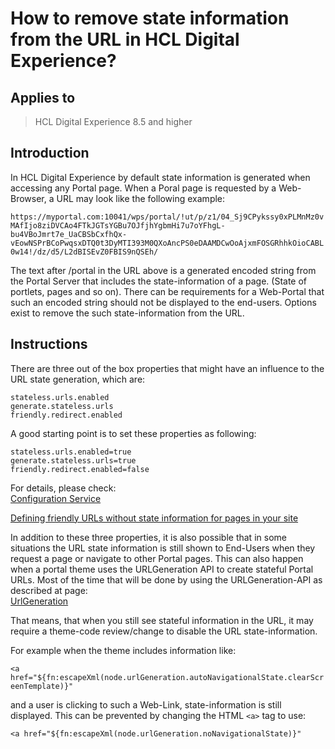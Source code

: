 # How to remove state information from the URL in HCL Digital Experience?

## Applies to

> HCL Digital Experience 8.5 and higher

## Introduction

In HCL Digital Experience by default state information is generated when accessing any Portal page. When a Poral page is requested by a Web-Browser, a URL may look like the following example:  

`https://myportal.com:10041/wps/portal/!ut/p/z1/04_Sj9CPykssy0xPLMnMz0vMAfIjo8ziDVCAo4FTkJGTsYGBu7OJfjhYgbmHi7u7oYFhgL-bu4VBoJmrt7e_UaCBSbCxfhQx-vEowNSPrBCoPwqsxDTQ0t3DyMTI393M0QXoAncPS0eDAAMDCwOoAjxmFOSGRhhkOioCABL0w14!/dz/d5/L2dBISEvZ0FBIS9nQSEh/`

The text after /portal in the URL above is a generated encoded string from the Portal Server that includes the state-information of a page. (State of portlets, pages and so on). There can be requirements for a Web-Portal that such an encoded string should not be displayed to the end-users. Options exist to remove the such state-information from the URL.

## Instructions

There are three out of the box properties that might have an influence to the URL state generation, which are:  

`stateless.urls.enabled`  
`generate.stateless.urls`  
`friendly.redirect.enabled`  

A good starting point is to set these properties as following:  

`stateless.urls.enabled=true`  
`generate.stateless.urls=true`  
`friendly.redirect.enabled=false`  

For details, please check:  
[Configuration Service](https://help.hcl-software.com/digital-experience/9.5/latest/deployment/manage/config_portal_behavior/service_config_properties/portal_svc_cfg/cfg_svc/?h=stateless.urls.enabled)

[Defining friendly URLs without state information for pages in your site](https://help.hcl-software.com/digital-experience/9.5/latest/deployment/manage/siteurl_cfg/changing_siteurl/cw_navstate/mp_friendly_short_url/?h=defining+friendly+urls+without+state+information)

In addition to these three properties, it is also possible that in some situations the URL state information is still shown to End-Users when they request a page or navigate to other Portal pages. This can also happen when a portal theme uses the URLGeneration API to create stateful Portal URLs. Most of the time that will be done by using the URLGeneration-API as described at page:  
[UrlGeneration](https://help.hcl-software.com/digital-experience/9.5/CF225/build_sites/themes_skins/customizing_theme/expression_language_beans/common_beans/url_generation/)

That means, that when you still see stateful information in the URL, it may require a theme-code review/change to disable the URL state-information.

For example when the theme includes information like:

`<a href="${fn:escapeXml(node.urlGeneration.autoNavigationalState.clearScreenTemplate)}"`

and a user is clicking to such a Web-Link, state-information is still displayed. This can be prevented by changing the HTML `<a>` tag to use:

`<a href="${fn:escapeXml(node.urlGeneration.noNavigationalState)}"`
